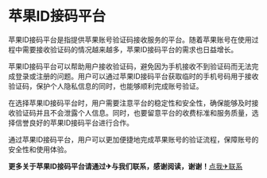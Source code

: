 # 苹果ID接码平台

苹果ID接码平台是指提供苹果账号验证码接收服务的平台。随着苹果账号在使用过程中需要接收验证码的情况越来越多，苹果ID接码平台的需求也日益增长。

苹果ID接码平台可以帮助用户接收验证码，避免因为手机接收不到验证码而无法完成登录或注册的问题。用户可以通过苹果ID接码平台获取临时的手机号码用于接收验证码，保护个人隐私信息的同时，也能够顺利完成账号验证。

在选择苹果ID接码平台时，用户需要注意平台的稳定性和安全性，确保能够及时接收验证码并且不会泄露个人信息。同时，也要留意平台的收费标准和服务质量，选择信誉良好的苹果ID接码平台进行合作。

通过苹果ID接码平台，用户可以更加便捷地完成苹果账号的验证流程，保障账号的安全性和使用体验。

**更多关于苹果ID接码平台请通过✈与我们联系，感谢阅读，谢谢！**[点我✈联系](https://ss.k02.cc)